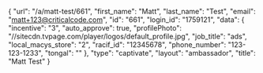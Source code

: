 {
    "url": "\/a\/matt-test\/661",
    "first_name": "Matt",
    "last_name": "Test",
    "email": "matt+123@criticalcode.com",
    "id": "661",
    "login_id": "1759121",
    "data": {
        "incentive": "3",
        "auto_approve": true,
        "profilePhoto": "\/\/sitecdn.tvpage.com\/player\/logos\/default_profile.jpg",
        "job_title": "ads",
        "local_macys_store": "2",
        "racif_id": "12345678",
        "phone_number": "123-123-1233",
        "tongal": ""
    },
    "type": "captivate",
    "layout": "ambassador",
    "title": "Matt Test"
}